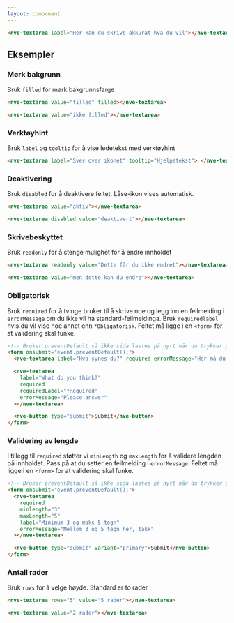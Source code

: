 ```yaml
---
layout: component
---
```


<CodeExamplePreview>

```html
<nve-textarea label="Her kan du skrive akkurat hva du vil"></nve-textarea>
```

</CodeExamplePreview>

## Eksempler

### Mørk bakgrunn

Bruk `filled` for mørk bakgrunnsfarge

<CodeExamplePreview>

```html
<nve-textarea value="filled" filled></nve-textarea>

<nve-textarea value="ikke filled"></nve-textarea>
```

</CodeExamplePreview>

### Verktøyhint

Bruk `label` og `tooltip` for å vise ledetekst med verktøyhint

<CodeExamplePreview>

```html
<nve-textarea label="Svev over ikonet" tooltip="Hjelpetekst"> </nve-textarea>
```

</CodeExamplePreview>

### Deaktivering

Bruk `disabled` for å deaktivere feltet. Låse-ikon vises automatisk.

<CodeExamplePreview>

```html
<nve-textarea value="aktiv"></nve-textarea>

<nve-textarea disabled value="deaktivert"></nve-textarea>
```

</CodeExamplePreview>

### Skrivebeskyttet

Bruk `readonly` for å stenge mulighet for å endre innholdet

<CodeExamplePreview>

```html
<nve-textarea readonly value="Dette får du ikke endret"></nve-textarea>

<nve-textarea value="men dette kan du endre"></nve-textarea>
```

</CodeExamplePreview>

### Obligatorisk

Bruk `required` for å tvinge bruker til å skrive noe og legg inn en feilmelding i `errorMessage` om du ikke vil ha standard-feilmeldinga.
Bruk `requiredlabel` hvis du vil vise noe annet enn `*Obligatorisk`. Feltet må ligge i en `<form>` for at validering skal funke.

<CodeExamplePreview>

```html
<!-- Bruker preventDefault så ikke sida lastes på nytt når du trykker på knappen -->
<form onsubmit="event.preventDefault();">
  <nve-textarea label="Hva synes du?" required errorMessage="Her må du skrive noe"></nve-textarea>

  <nve-textarea
    label="What do you think?"
    required
    requiredLabel="*Required"
    errorMessage="Please answer"
  ></nve-textarea>

  <nve-button type="submit">Submit</nve-button>
</form>
```

</CodeExamplePreview>

### Validering av lengde

I tillegg til `required` støtter vi `minLength` og `maxLength` for å validere lengden på innholdet. Pass på at du setter en feilmelding i `errorMessage`.
Feltet må ligge i en `<form>` for at validering skal funke.

<CodeExamplePreview>

```html
<!-- Bruker preventDefault så ikke sida lastes på nytt når du trykker på knappen -->
<form onsubmit="event.preventDefault();">
  <nve-textarea
    required
    minlength="3"
    maxLength="5"
    label="Minimum 3 og maks 5 tegn"
    errorMessage="Mellom 3 og 5 tegn her, takk"
  ></nve-textarea>

  <nve-button type="submit" variant="primary">Submit</nve-button>
</form>
```

</CodeExamplePreview>

### Antall rader

Bruk `rows` for å velge høyde. Standard er to rader

<CodeExamplePreview>

```html
<nve-textarea rows="5" value="5 rader"></nve-textarea>

<nve-textarea value="2 rader"></nve-textarea>
```

</CodeExamplePreview>
